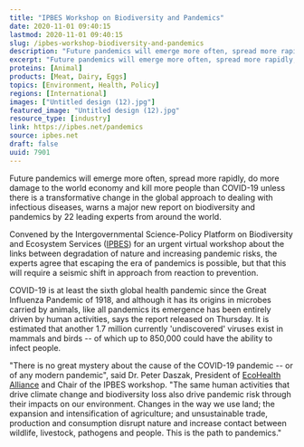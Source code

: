 ```yaml
---
title: "IPBES Workshop on Biodiversity and Pandemics"
date: 2020-11-01 09:40:15
lastmod: 2020-11-01 09:40:15
slug: /ipbes-workshop-biodiversity-and-pandemics
description: "Future pandemics will emerge more often, spread more rapidly, do more damage to the world economy and kill more people than COVID-19 unless there is a transformative change in the global approach to dealing with infectious diseases, warns a major new report on biodiversity and pandemics by 22 leading experts from around the world."
excerpt: "Future pandemics will emerge more often, spread more rapidly, do more damage to the world economy and kill more people than COVID-19 unless there is a transformative change in the global approach to dealing with infectious diseases, warns a major new report on biodiversity and pandemics by 22 leading experts from around the world."
proteins: [Animal]
products: [Meat, Dairy, Eggs]
topics: [Environment, Health, Policy]
regions: [International]
images: ["Untitled design (12).jpg"]
featured_image: "Untitled design (12).jpg"
resource_type: [industry]
link: https://ipbes.net/pandemics
source: ipbes.net
draft: false
uuid: 7901
---
```

Future pandemics will emerge more often, spread more rapidly, do more
damage to the world economy and kill more people than COVID-19 unless
there is a transformative change in the global approach to dealing with
infectious diseases, warns a major new report on biodiversity and
pandemics by 22 leading experts from around the world.

Convened by the Intergovernmental Science-Policy Platform on
Biodiversity and Ecosystem Services ([IPBES](http://www.ipbes.net/)) for
an urgent virtual workshop about the links between degradation of nature
and increasing pandemic risks, the experts agree that escaping the era
of pandemics is possible, but that this will require a seismic shift in
approach from reaction to prevention.

COVID-19 is at least the sixth global health pandemic since the Great
Influenza Pandemic of 1918, and although it has its origins in microbes
carried by animals, like all pandemics its emergence has been entirely
driven by human activities, says the report released on Thursday. It is
estimated that another 1.7 million currently 'undiscovered' viruses
exist in mammals and birds -- of which up to 850,000 could have the
ability to infect people.

"There is no great mystery about the cause of the COVID-19 pandemic --
or of any modern pandemic", said Dr. Peter Daszak, President
of [EcoHealth
Alliance](https://www.ecohealthalliance.org/personnel/dr-peter-daszak) and
Chair of the IPBES workshop. "The same human activities that drive
climate change and biodiversity loss also drive pandemic risk through
their impacts on our environment. Changes in the way we use land; the
expansion and intensification of agriculture; and unsustainable trade,
production and consumption disrupt nature and increase contact between
wildlife, livestock, pathogens and people. This is the path to
pandemics."
